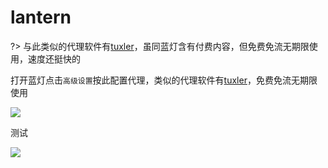 # lantern

?> 与此类似的代理软件有[tuxler](https://tuxler.com/)，虽同蓝灯含有付费内容，但免费免流无期限使用，速度还挺快的

打开蓝灯点击`高级设置`按此配置代理，类似的代理软件有[tuxler](https://tuxler.com/)，免费免流无期限使用

<!-- ![](https://ipfs.io/ipfs/QmTfJPixnp8Y1nqFtQTkpD26RvgWQPpQYQSaMQLLWhxZFS?3.png) -->

![](https://raw.githubusercontent.com/loremwalker/fq-book/master/docs/images/2018-04-30_121452.png)

测试

<!-- ![](https://ipfs.io/ipfs/QmSghorQiE2pKGveyzLu927qvvtorGsdQdVUJUJJ5qKBiu?4.png) -->

![](https://raw.githubusercontent.com/loremwalker/fq-book/master/docs/images/2018-04-30_122027.png)

